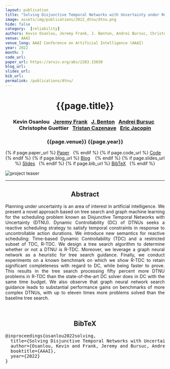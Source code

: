 ```yaml
---
layout: publication
title: "Solving Disjunctive Temporal Networks with Uncertainty under Restricted Time-Based Controllability using Tree Search and Graph Neural Networks" 
image: assets/img/publications/2022_dtnu/dtnu.png
hide: false
category:  [reliability]
authors: Kevin Osanlou, Jeremy Frank, J. Benton, Andrei Bursuc, Christophe Guettier, Tristan Cazenave and Eric Jacopin
venue: AAAI
venue_long: AAAI Conference on Artificial Intelligence (AAAI)
year: 2022
month: 3
code_url:
paper_url: https://arxiv.org/abs/2203.15030
blog_url: 
slides_url: 
bib_url: 
permalink: /publications/dtnu/
---
```


<h1 align="center"> {{page.title}} </h1>
<!-- Simple call of authors -->
<!-- <h3 align="center"> {{page.authors}} </h3> -->
<!-- Alternatively you can add links to author pages -->
<h3 align="center"> Kevin Osanlou&nbsp;&nbsp; <a href="https://ti.arc.nasa.gov/profile/frank/">Jeremy Frank</a>&nbsp;&nbsp;  <a href="https://ti.arc.nasa.gov/profile/j-benton/">J. Benton</a>&nbsp;&nbsp;  <a href="https://abursuc.github.io/">Andrei Bursuc</a>&nbsp;&nbsp; Christophe Guettier&nbsp;&nbsp;  <a href="https://www.lamsade.dauphine.fr/~cazenave/">Tristan Cazenave</a>&nbsp;&nbsp; <a href="http://www.st-cyr.terre.defense.gouv.fr/index.php/crec/Centre-de-recherche-des-ecoles-de-Saint-Cyr-Coetquidan/Menu-Principal/Les-poles/Sciences-et-technologies-de-defense/Les-chercheurs-du-pole-Sciences-et-technologies-de-defense/Eric-JACOPIN">Eric Jacopin</a></h3>



<h3 align="center"> {{page.venue}} {{page.year}} </h3>

<div align="center">
  <p>
    {% if page.paper_url %}
    <a href="{{ page.paper_url }}"><i class="far fa-file-pdf"></i> Paper</a>&nbsp;&nbsp;
    {% endif %}
    {% if page.code_url %}
    <a href="{{ page.code_url }}"><i class="fab fa-github"></i> Code</a> &nbsp;&nbsp;
    {% endif %}
    {% if page.blog_url %}
    <a href="{{ page.blog_url }}"><i class="fab fa-blogger"></i> Blog</a> &nbsp;&nbsp;
    {% endif %}
    {% if page.slides_url %}
    <a href="{{ page.slides_url }}"><i class="far fa-file-pdf"></i> Slides</a>&nbsp;&nbsp;
    {% endif %}
    {% if page.bib_url %}
    <a href="{{ page.bib_url}}"><i class="far fa-file-alt"></i> BibTeX</a>&nbsp;&nbsp;
    {% endif %}
  </p>
</div>


<div class="publication-teaser">
    <img src="../../{{ page.image }}" alt="project teaser"/>
</div>

<hr>

<h2  align="center"> Abstract</h2>

<p align="justify">Planning under uncertainty is an area of interest in artificial intelligence. We present a novel approach based on tree search and graph machine learning for the scheduling problem known as Disjunctive Temporal Networks with Uncertainty (DTNU). Dynamic Controllability (DC) of DTNUs seeks a reactive scheduling strategy to satisfy temporal constraints in response to uncontrollable action durations. We introduce new semantics for reactive scheduling: Time-based Dynamic Controllability (TDC) and a restricted subset of TDC, R-TDC. We design a tree search algorithm to determine whether or not a DTNU is R-TDC. Moreover, we leverage a graph neural network as a heuristic for tree search guidance. Finally, we conduct experiments on a known benchmark on which we show R-TDC to retain significant completeness with regard to DC, while being faster to prove. This results in the tree search processing fifty percent more DTNU problems in R-TDC than the state-of-the-art DC solver does in DC with the same time budget. We also observe that graph neural network search guidance leads to substantial performance gains on benchmarks of more complex DTNUs, with up to eleven times more problems solved than the baseline tree search.</p>

<br>

<h2  align="center">BibTeX</h2>
<left>
  <pre class="bibtex-box">
@inproceedings{osanlou2022solving,
  title={Solving Disjunctive Temporal Networks with Uncertainty under Restricted Time-Based Controllability using Tree Search and Graph Neural Networks},
  author={Osanlou, Kevin and Frank, Jeremy and Bursuc, Andrei and Cazenave, Tristan and Jacopin, Eric and Guettier, Christophe and Benton, J},
  booktitle={AAAI},
  year={2022}
}</pre>
</left>

<br>
